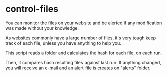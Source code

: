 # control-files
You can monitor the files on your website and be alerted if any modification was made without your knowledge.

As websites commonly have a large number of files, it's very tough keep track of each file, unless you have anything to help you.

This script reads a folder and calculates the hash for each file, on each run.

Then, it compares hash resulting files against last run. If anything changed, you will receive an e-mail and an alert file is creates on "alerts" folder.
